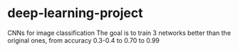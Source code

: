# deep-learning-project
CNNs for image classification
The goal is to train 3 networks better than the original ones, from accuracy 0.3-0.4 to  0.70 to 0.99

